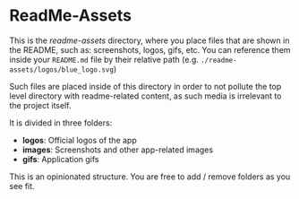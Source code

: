# ReadMe-Assets

This is the *readme-assets* directory, where you place files that are shown in the README, such as:
screenshots, logos, gifs, etc. You can reference them inside your `README.md` file by their relative path (e.g. `./readme-assets/logos/blue_logo.svg`)

Such files are placed inside of this directory in order to not pollute the top level directory with readme-related content, as such media is irrelevant to the project itself.

It is divided in three folders:
- **logos**: Official logos of the app
- **images**: Screenshots and other app-related images
- **gifs**: Application gifs

This is an opinionated structure. You are free to add / remove folders as you see fit.
